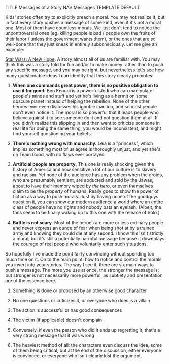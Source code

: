 TITLE Messages of a Story
NAV Messages
TEMPLATE DEFAULT

Kids' stories often try to explicitly preach a moral. You may not realize it, but in fact every story pushes a message of some kind, even if it's not a moral one. Most of them have countless morals. We just don't tend to notice the uncontroversial ones (eg. killing people is bad / people own the fruits of their labor / unless the government wants them), or the ones that are so well-done that they just sneak in entirely subconsciously. Let me give an example:

[Star Wars: A New Hope](/reviews/star_wars). A story almost all of us are familiar with. You may think this was a story told for fun and/or to make money rather than to push any specific message, and you may be right, but nevertheless let's see how many questionable ideas I can identify that this story clearly promotes:

1. **When one commands great power, there is no positive obligation to use it for good.** Ben Kenobi is a powerful Jedi who can manipulate people's minds and stuff and yet he's living as a hermit on some obscure planet instead of helping the rebellion. None of the other heroes ever even discusses his ignoble inaction, and so most people don't even notice it. The moral is so powerful that it leads people who believe against it to see someone do it and not question them at all. If you didn't realize this slipping in and then went to criticize someone in real life for doing the same thing, you would be inconsistent, and might find yourself questioning your beliefs.

2. **There's nothing wrong with monarchy.** Leia is a "princess", which implies something most of us agree is thoroughly unjust, and yet she's on Team Good, with no flaws ever portayed.

3. **Artificial people are property.** This one is really shocking given the history of America and how sensitive a lot of our culture is to slavery and racism. Yet none of the audience has any problem when the droids, who are presumably sentient, are abducted and sold by the Jawas, about to have their memory wiped *by the hero*, or even themselves claim to be the *property* of humans. Really goes to show the power of fiction as a way to push morals. Just by having none of the goodguys question it, you can show our modern audience a world where an entire class of people have no rights and nobody bats an eyelash. (Albeit, the fans seem to be finally waking up to this one with the release of Solo.)

4. **Battle is not scary.** Most of the heroes are more or less ordinary people and never express an ounce of fear when being shot at by a trained army and knowing they could die at any second. I know this isn't strictly a moral, but it's still a potentially harmful message because it downplays the courage of real people who voluntarily enter such situations.

So hopefully I've made the point fairly convincing without spending too much time on it. On to the main point: how to notice and control the morals you insert into your stories. The way I see it, there are six main ways to push a message. The more you use at once, the stronger the message is; but stronger is not necessarily more powerful, as subtlety and presentation are of the essence here.

1. Something is done or proposed by an otherwise good character

2. No one questions or criticizes it, or everyone who does is a villain

3. The action is successful or has good consequences

4. The victim (if applicable) doesn't complain

5. Conversely, if even the person who did it ends up regretting it, that's a very strong message that it was wrong

6. The heaviest method of all: the characters even discuss the idea, some of them being critical, but at the end of the discussion, either everyone is convinced, or everyone who isn't clearly lost the argument.
